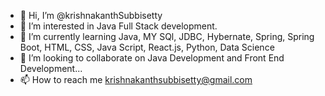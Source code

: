 - 👋 Hi, I’m @krishnakanthSubbisetty
- 👀 I’m interested in Java Full Stack development.
- 🌱 I’m currently learning Java, MY SQl, JDBC, Hybernate, Spring, Spring Boot, HTML, CSS, Java Script, React.js, Python, Data Science
- 💞️ I’m looking to collaborate on Java Development and Front End Development...
- 📫 How to reach me krishnakanthsubbisetty@gmail.com

<!---
krishnakanth200/krishnakanth200 is a ✨ special ✨ repository because its `README.md` (this file) appears on your GitHub profile.
You can click the Preview link to take a look at your changes.
--->
